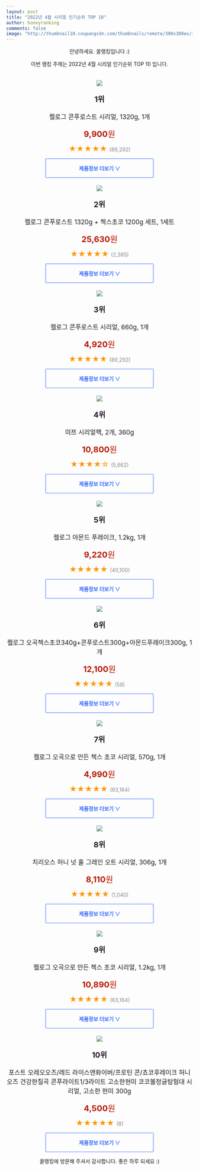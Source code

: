 ```yaml
--- 
layout: post 
title: "2022년 4월 시리얼 인기순위 TOP 10" 
author: honeyranking 
comments: false 
image: "http://thumbnail10.coupangcdn.com/thumbnails/remote/300x300ex/image/retail/images/12464320079330582-6a4419b0-a389-498b-bd3b-2381ffb9695b.jpg" 
--- 
```

<p style="text-align: center;">안녕하세요. 꿀랭킹입니다 :)</p> <p style="text-align: center;">이번 랭킹 주제는 2022년 4월 시리얼 인기순위 TOP 10 입니다.</p><center><img src="http://thumbnail10.coupangcdn.com/thumbnails/remote/300x300ex/image/retail/images/12464320079330582-6a4419b0-a389-498b-bd3b-2381ffb9695b.jpg" style="margin-top:20px" /></center> <p style="text-align: center; font-size: 20px"><b>1위</b></p> <p style="text-align: center; font-size: 17px">켈로그 콘푸로스트 시리얼, 1320g, 1개</p> <p style="text-align: center;"><span style="color: #b61800; font-size: 22px;"><b>9,900</b>원</span></p> <p style="text-align: center;"><span style="color: #ff9600; font-size: 20px;">★★★★★ </span><span style="color: #878787;">(89,292)</span></p> <center><a href="https://link.coupang.com/a/l9Tkw"> <div style="font-size: 14px; display: inline-block; padding: 15px 90px; color: #346aff; border-radius: 2px; border: 1px solid #346aff; cursor: pointer;"><b>제품정보 더보기 &or;</b></div> </a></center><center><img src="http://thumbnail9.coupangcdn.com/thumbnails/remote/300x300ex/image/rs_quotation_api/dmilhhtm/f8098f0ac2f8486bad86c6b48455ce92.jpg" style="margin-top:20px" /></center> <p style="text-align: center; font-size: 20px"><b>2위</b></p> <p style="text-align: center; font-size: 17px">켈로그 콘푸로스트 1320g + 첵스초코 1200g 세트, 1세트</p> <p style="text-align: center;"><span style="color: #b61800; font-size: 22px;"><b>25,630</b>원</span></p> <p style="text-align: center;"><span style="color: #ff9600; font-size: 20px;">★★★★★ </span><span style="color: #878787;">(2,385)</span></p> <center><a href="https://link.coupang.com/a/l9Tkx"> <div style="font-size: 14px; display: inline-block; padding: 15px 90px; color: #346aff; border-radius: 2px; border: 1px solid #346aff; cursor: pointer;"><b>제품정보 더보기 &or;</b></div> </a></center><center><img src="http://thumbnail9.coupangcdn.com/thumbnails/remote/300x300ex/image/retail/images/6492169058582-1ff8f303-05c3-46ff-af39-5ef2c59b62f5.jpg" style="margin-top:20px" /></center> <p style="text-align: center; font-size: 20px"><b>3위</b></p> <p style="text-align: center; font-size: 17px">켈로그 콘푸로스트 시리얼, 660g, 1개</p> <p style="text-align: center;"><span style="color: #b61800; font-size: 22px;"><b>4,920</b>원</span></p> <p style="text-align: center;"><span style="color: #ff9600; font-size: 20px;">★★★★★ </span><span style="color: #878787;">(89,292)</span></p> <center><a href="https://link.coupang.com/a/l9Tky"> <div style="font-size: 14px; display: inline-block; padding: 15px 90px; color: #346aff; border-radius: 2px; border: 1px solid #346aff; cursor: pointer;"><b>제품정보 더보기 &or;</b></div> </a></center><center><img src="http://thumbnail9.coupangcdn.com/thumbnails/remote/300x300ex/image/retail/images/509768054013181-e2129a82-5bd9-413f-8c3a-641c07573220.jpg" style="margin-top:20px" /></center> <p style="text-align: center; font-size: 20px"><b>4위</b></p> <p style="text-align: center; font-size: 17px">미쯔 시리얼팩, 2개, 360g</p> <p style="text-align: center;"><span style="color: #b61800; font-size: 22px;"><b>10,800</b>원</span></p> <p style="text-align: center;"><span style="color: #ff9600; font-size: 20px;">★★★★☆ </span><span style="color: #878787;">(5,662)</span></p> <center><a href="https://link.coupang.com/a/l9Tkz"> <div style="font-size: 14px; display: inline-block; padding: 15px 90px; color: #346aff; border-radius: 2px; border: 1px solid #346aff; cursor: pointer;"><b>제품정보 더보기 &or;</b></div> </a></center><center><img src="http://thumbnail9.coupangcdn.com/thumbnails/remote/300x300ex/image/retail/images/10377397580991-7efc31fd-f415-4418-9cb1-914508425f61.jpg" style="margin-top:20px" /></center> <p style="text-align: center; font-size: 20px"><b>5위</b></p> <p style="text-align: center; font-size: 17px">켈로그 아몬드 푸레이크, 1.2kg, 1개</p> <p style="text-align: center;"><span style="color: #b61800; font-size: 22px;"><b>9,220</b>원</span></p> <p style="text-align: center;"><span style="color: #ff9600; font-size: 20px;">★★★★★ </span><span style="color: #878787;">(40,100)</span></p> <center><a href="https://link.coupang.com/a/l9TkA"> <div style="font-size: 14px; display: inline-block; padding: 15px 90px; color: #346aff; border-radius: 2px; border: 1px solid #346aff; cursor: pointer;"><b>제품정보 더보기 &or;</b></div> </a></center><center><img src="http://thumbnail10.coupangcdn.com/thumbnails/remote/300x300ex/image/vendor_inventory/0403/5101a0df50537529b10348b38f3adc3a6cdf3b43286c03ee7d968088c0ea.jpg" style="margin-top:20px" /></center> <p style="text-align: center; font-size: 20px"><b>6위</b></p> <p style="text-align: center; font-size: 17px">켈로그 오곡첵스초코340g+콘푸로스트300g+아몬드푸레이크300g, 1개</p> <p style="text-align: center;"><span style="color: #b61800; font-size: 22px;"><b>12,100</b>원</span></p> <p style="text-align: center;"><span style="color: #ff9600; font-size: 20px;">★★★★★ </span><span style="color: #878787;">(58)</span></p> <center><a href="https://link.coupang.com/a/l9TkB"> <div style="font-size: 14px; display: inline-block; padding: 15px 90px; color: #346aff; border-radius: 2px; border: 1px solid #346aff; cursor: pointer;"><b>제품정보 더보기 &or;</b></div> </a></center><center><img src="http://thumbnail7.coupangcdn.com/thumbnails/remote/300x300ex/image/retail/images/595834157606477-67d503ce-9a13-4cbe-a0ce-d567100ccd72.jpg" style="margin-top:20px" /></center> <p style="text-align: center; font-size: 20px"><b>7위</b></p> <p style="text-align: center; font-size: 17px">켈로그 오곡으로 만든 첵스 초코 시리얼, 570g, 1개</p> <p style="text-align: center;"><span style="color: #b61800; font-size: 22px;"><b>4,990</b>원</span></p> <p style="text-align: center;"><span style="color: #ff9600; font-size: 20px;">★★★★★ </span><span style="color: #878787;">(63,164)</span></p> <center><a href="https://link.coupang.com/a/l9TkC"> <div style="font-size: 14px; display: inline-block; padding: 15px 90px; color: #346aff; border-radius: 2px; border: 1px solid #346aff; cursor: pointer;"><b>제품정보 더보기 &or;</b></div> </a></center><center><img src="http://thumbnail9.coupangcdn.com/thumbnails/remote/300x300ex/image/vendor_inventory/e8e7/d705917833cc958eb721a32251d40a91e8cb312424420f660fe76fe3705d.jpg" style="margin-top:20px" /></center> <p style="text-align: center; font-size: 20px"><b>8위</b></p> <p style="text-align: center; font-size: 17px">치리오스 허니 넛 홀 그레인 오트 시리얼, 306g, 1개</p> <p style="text-align: center;"><span style="color: #b61800; font-size: 22px;"><b>8,110</b>원</span></p> <p style="text-align: center;"><span style="color: #ff9600; font-size: 20px;">★★★★★ </span><span style="color: #878787;">(1,040)</span></p> <center><a href="https://link.coupang.com/a/l9TkD"> <div style="font-size: 14px; display: inline-block; padding: 15px 90px; color: #346aff; border-radius: 2px; border: 1px solid #346aff; cursor: pointer;"><b>제품정보 더보기 &or;</b></div> </a></center><center><img src="http://thumbnail6.coupangcdn.com/thumbnails/remote/300x300ex/image/retail/images/8941852034690702-f2fe84d0-1c66-43e7-8bd8-8d81b4e47ab0.jpg" style="margin-top:20px" /></center> <p style="text-align: center; font-size: 20px"><b>9위</b></p> <p style="text-align: center; font-size: 17px">켈로그 오곡으로 만든 첵스 초코 시리얼, 1.2kg, 1개</p> <p style="text-align: center;"><span style="color: #b61800; font-size: 22px;"><b>10,890</b>원</span></p> <p style="text-align: center;"><span style="color: #ff9600; font-size: 20px;">★★★★★ </span><span style="color: #878787;">(63,164)</span></p> <center><a href="https://link.coupang.com/a/l9TkE"> <div style="font-size: 14px; display: inline-block; padding: 15px 90px; color: #346aff; border-radius: 2px; border: 1px solid #346aff; cursor: pointer;"><b>제품정보 더보기 &or;</b></div> </a></center><center><img src="http://thumbnail9.coupangcdn.com/thumbnails/remote/300x300ex/image/vendor_inventory/138e/925440ed873a52c1ecfa2b77dc5d39fcf56abda377f133adf9557c3c58e6.jpg" style="margin-top:20px" /></center> <p style="text-align: center; font-size: 20px"><b>10위</b></p> <p style="text-align: center; font-size: 17px">포스트 오레오오즈/레드 라이스앤화이버/프로틴 콘/쵸코후레이크 허니오즈 건강한칠곡 콘푸라이트1/3라이트 고소한현미 코코볼정글탐험대 시리얼, 고소한 현미 300g</p> <p style="text-align: center;"><span style="color: #b61800; font-size: 22px;"><b>4,500</b>원</span></p> <p style="text-align: center;"><span style="color: #ff9600; font-size: 20px;">★★★★★ </span><span style="color: #878787;">(8)</span></p> <center><a href="https://link.coupang.com/a/l9TkF"> <div style="font-size: 14px; display: inline-block; padding: 15px 90px; color: #346aff; border-radius: 2px; border: 1px solid #346aff; cursor: pointer;"><b>제품정보 더보기 &or;</b></div> </a></center> <p style="text-align: center;">꿀랭킹에 방문해 주셔서 감사합니다. 좋은 하루 되세요 :)</p>
